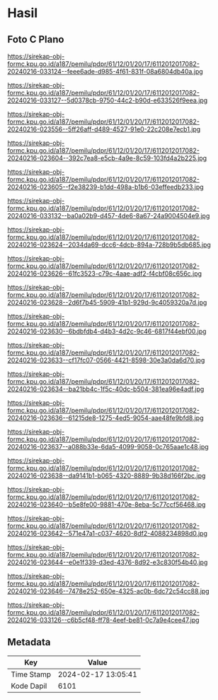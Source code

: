 # Hasil

## Foto C Plano

https://sirekap-obj-formc.kpu.go.id/a187/pemilu/pdpr/61/12/01/20/17/6112012017082-20240216-033124--feee6ade-d985-4f61-831f-08a6804db40a.jpg

https://sirekap-obj-formc.kpu.go.id/a187/pemilu/pdpr/61/12/01/20/17/6112012017082-20240216-033127--5d0378cb-9750-44c2-b90d-e633526f9eea.jpg

https://sirekap-obj-formc.kpu.go.id/a187/pemilu/pdpr/61/12/01/20/17/6112012017082-20240216-023556--5ff26aff-d489-4527-91e0-22c208e7ecb1.jpg

https://sirekap-obj-formc.kpu.go.id/a187/pemilu/pdpr/61/12/01/20/17/6112012017082-20240216-023604--392c7ea8-e5cb-4a9e-8c59-103fd4a2b225.jpg

https://sirekap-obj-formc.kpu.go.id/a187/pemilu/pdpr/61/12/01/20/17/6112012017082-20240216-023605--f2e38239-b1dd-498a-b1b6-03effeedb233.jpg

https://sirekap-obj-formc.kpu.go.id/a187/pemilu/pdpr/61/12/01/20/17/6112012017082-20240216-033132--ba0a02b9-d457-4de6-8a67-24a9004504e9.jpg

https://sirekap-obj-formc.kpu.go.id/a187/pemilu/pdpr/61/12/01/20/17/6112012017082-20240216-023624--2034da69-dcc6-4dcb-894a-728b9b5db685.jpg

https://sirekap-obj-formc.kpu.go.id/a187/pemilu/pdpr/61/12/01/20/17/6112012017082-20240216-023626--61fc3523-c79c-4aae-adf2-f4cbf08c656c.jpg

https://sirekap-obj-formc.kpu.go.id/a187/pemilu/pdpr/61/12/01/20/17/6112012017082-20240216-023628--2d6f7b45-5909-41b1-929d-9c4059320a7d.jpg

https://sirekap-obj-formc.kpu.go.id/a187/pemilu/pdpr/61/12/01/20/17/6112012017082-20240216-023630--6bdbfdb4-d4b3-4d2c-9c46-6817f44ebf00.jpg

https://sirekap-obj-formc.kpu.go.id/a187/pemilu/pdpr/61/12/01/20/17/6112012017082-20240216-023633--cf17fc07-0566-4421-8598-30e3a0da6d70.jpg

https://sirekap-obj-formc.kpu.go.id/a187/pemilu/pdpr/61/12/01/20/17/6112012017082-20240216-023634--ba21bb4c-1f5c-40dc-b504-381ea96e4adf.jpg

https://sirekap-obj-formc.kpu.go.id/a187/pemilu/pdpr/61/12/01/20/17/6112012017082-20240216-023636--61215de8-1275-4ed5-9054-aae48fe9bfd8.jpg

https://sirekap-obj-formc.kpu.go.id/a187/pemilu/pdpr/61/12/01/20/17/6112012017082-20240216-023637--a088b33e-6da5-4099-9058-0c765aae1c48.jpg

https://sirekap-obj-formc.kpu.go.id/a187/pemilu/pdpr/61/12/01/20/17/6112012017082-20240216-023638--da9141b1-b065-4320-8889-9b38d166f2bc.jpg

https://sirekap-obj-formc.kpu.go.id/a187/pemilu/pdpr/61/12/01/20/17/6112012017082-20240216-023640--b5e8fe00-9881-470e-8eba-5c77ccf56468.jpg

https://sirekap-obj-formc.kpu.go.id/a187/pemilu/pdpr/61/12/01/20/17/6112012017082-20240216-023642--571e47a1-c037-4620-8df2-4088234898d0.jpg

https://sirekap-obj-formc.kpu.go.id/a187/pemilu/pdpr/61/12/01/20/17/6112012017082-20240216-023644--e0e1f339-d3ed-4376-8d92-e3c830f54b40.jpg

https://sirekap-obj-formc.kpu.go.id/a187/pemilu/pdpr/61/12/01/20/17/6112012017082-20240216-023646--7478e252-650e-4325-ac0b-6dc72c54cc88.jpg

https://sirekap-obj-formc.kpu.go.id/a187/pemilu/pdpr/61/12/01/20/17/6112012017082-20240216-033126--c6b5cf48-ff78-4eef-be81-0c7a9e4cee47.jpg


## Metadata

| Key        | Value               |
| ---------- | ------------------- |
| Time Stamp | 2024-02-17 13:05:41 |
| Kode Dapil | 6101                |



